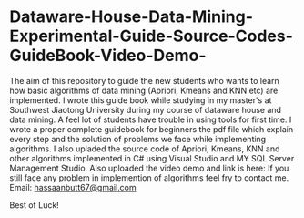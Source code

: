 # Dataware-House-Data-Mining-Experimental-Guide-Source-Codes-GuideBook-Video-Demo-
The aim of this repository to guide the new students who wants to learn how basic algorithms of data mining (Apriori, Kmeans and KNN etc) are implemented.
I wrote this guide book while studying in my master's at Southwest Jiaotong University during my course of dataware house and data mining. A feel lot of students have trouble in using tools for first time. 
I wrote a proper complete guidebook for beginners the pdf file which explain every step and the solution of problems we face while implementing algorithms.
I also upladed the source code of Apriori, Kmeans, KNN and other algorithms implemented in C# using Visual Studio and MY SQL Server Management Studio.
Also uploaded the video demo and link is here: 
If you still face any problem in implemention of algorithms feel fry to contact me.
Email: hassaanbutt67@gmail.com

Best of Luck!
